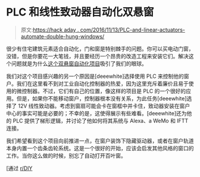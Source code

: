 # PLC 和线性致动器自动化双悬窗

> 原文:[https://hack aday . com/2016/11/13/PLC-and-linear-actuators-automate-double-hung-windows/](https://hackaday.com/2016/11/13/plc-and-linear-actuators-automate-double-hung-windows/)

很少有住宅建筑元素适合自动化，门和窗是特别棘手的问题。你可以买电动门窗，没错，但是你要花一大笔钱，并且要经历一个昂贵的改造工程来安装它们。解决这个问题就是为什么[这个双悬窗自动化项目](http://imgur.com/gallery/cWJ6e)吸引了我们的眼球。

我们对这个项目感兴趣的另一个原因是[deeewhite]选择使用 PLC 来控制他的窗户。我们在这里看不到对工业自动化控制器的热爱，因为这里充斥着廉价且易于使用的微控制器。不过，它们有自己的位置，像这样的项目是 PLC 的一个很好的应用。但是，如果你不能移动窗户，控制器根本没有关系，为此任务[deeewhite]选择了 12V 线性致动器。考虑到窗扇可能会卡在窗框中并卡住，致动器安装在窗户中心的事实可能是必要的；不幸的是，这使得展示有些难看。[deeewhite]还为他的 PLC 提供了梯形逻辑，并讨论了他如何将其系统与 Alexa、a WeMo 和 IFTT 连接。

我们希望看到这个项目向前推进一点，在窗户装饰下隐藏驱动器，或者在窗户轨道本身内置一个齿条齿轮系统。这是一个很好的开始，应该会启发其他风格的窗口的工作。当你这么做的时候，别忘了自动打开百叶窗。

[通过 [r/DIY](https://www.reddit.com/r/DIY/comments/5bp4wz/voice_controlled_double_hung_home_windows/)